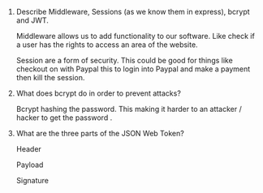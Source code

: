 <!-- Answers to the Short Answer Essay Questions go here -->

1.  Describe Middleware, Sessions (as we know them in express), bcrypt and JWT.

    Middleware allows us to add functionality to our software. Like check if a user has the rights to
    access an area of the website.
    
    Session are a form of security. This could be good for things like checkout on with Paypal this 
    to login into Paypal and make a payment then kill the session. 

2.  What does bcrypt do in order to prevent attacks?
    
    Bcrypt hashing the password. This making it harder to an attacker / hacker to get the password
  .

3.  What are the three parts of the JSON Web Token?

    Header
    
    Payload
    
    Signature

